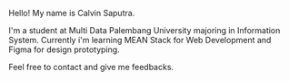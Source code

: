 Hello! My name is Calvin Saputra. 

I'm a student at Multi Data Palembang University majoring in Information System. Currently i'm learning MEAN Stack for Web Development and Figma for design prototyping.

Feel free to contact and give me feedbacks.
